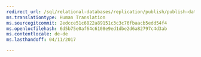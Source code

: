 ```yaml
--- 
redirect_url: /sql/relational-databases/replication/publish/publish-data-and-database-objects
ms.translationtype: Human Translation
ms.sourcegitcommit: 2edcce51c6822a89151c3c3c76fbaacb5edd54f4
ms.openlocfilehash: 6d5b75e0af64c6108e9ed1dbe2d6a82797c4d3ab
ms.contentlocale: de-de
ms.lasthandoff: 04/11/2017

--- 
```


